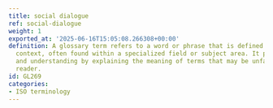 ```yaml
---
title: social dialogue
ref: social-dialogue
weight: 1
exported_at: '2025-06-16T15:05:08.266308+00:00'
definition: A glossary term refers to a word or phrase that is defined in a particular
  context, often found within a specialized field or subject area. It provides clarity
  and understanding by explaining the meaning of terms that may be unfamiliar to the
  reader.
id: GL269
categories:
- ISO terminology
---
```


